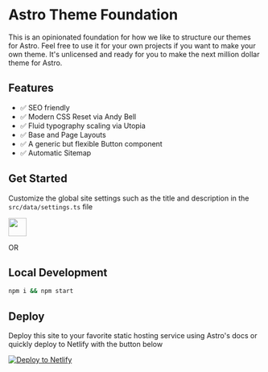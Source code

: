 <!--<p align="center">
  <img src="assets/gh-banner.png" alt="Odyssey Theme Banner">
</p>

<br/>
<div align="center">
  <a href="https://twitter.com/littlesticksdev">
  <img src="https://img.shields.io/badge/Twitter-%231DA1F2.svg?style=for-the-badge&logo=Twitter&logoColor=white" alt="Follow Little Sticks on Twitter"/>
</a>
  <a href="#SPONSORLINK>
    <img src="https://img.shields.io/badge/sponsor-30363D?style=for-the-badge&logo=GitHub-Sponsors&logoColor=#EA4AAA" alt="Sponsor This Repo" />
  </a>
  <a href="https://littlesticks.dev/discord">
    <img src="https://img.shields.io/badge/%3CServer%3E-%237289DA.svg?style=for-the-badge&logo=discord&logoColor=white" alt="Join our Discord" />
  </a>
  
</div>
<br/>-->

# Astro Theme Foundation

This is an opinionated foundation for how we like to structure our themes for Astro. Feel free to use it for your own projects if you want to make your own theme. It's unlicensed and ready for you to make the next million dollar theme for Astro.

## Features

- ✅ SEO friendly
- ✅ Modern CSS Reset via Andy Bell
- ✅ Fluid typography scaling via Utopia
- ✅ Base and Page Layouts
- ✅ A generic but flexible Button component
- ✅ Automatic Sitemap

## Get Started 

Customize the global site settings such as the title and description in the `src/data/settings.ts` file

<p>
  <a href="https://stackblitz.com/github/littlesticks/REPLACEME">
  <img src="https://developer.stackblitz.com/img/open_in_stackblitz.svg" height="36px" />
  </a>
</p>

OR

## Local Development

```sh
npm i && npm start
```

## Deploy

Deploy this site to your favorite static hosting service using Astro's docs or quickly deploy to Netlify with the button below 

[![Deploy to Netlify](https://www.netlify.com/img/deploy/button.svg)](https://app.netlify.com/start/deploy?repository=https://github.com/littlesticks/REPLACEME)
